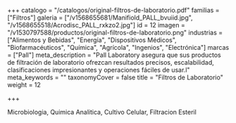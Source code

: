 +++
catalogo = "/catalogos/original-filtros-de-laboratorio.pdf"
familias = ["Filtros"]
galeria = ["/v1568655681/Manifiold_PALL_bvuiid.jpg", "/v1568655518/Acrodisc_PALL_rxkzo2.jpg"]
id = 12
imagen = "/v1530797588/productos/original-filtros-de-laboratorio.png"
industrias = ["Alimentos y Bebidas", "Energía", "Dispositivos Médicos", "Biofarmacéuticos", "Química", "Agrícola", "Ingenios", "Electrónica"]
marcas = ["Pall"]
meta_description = "Pall Laboratory asegura que sus productos de filtración de laboratorio ofrezcan resultados precisos, escalabilidad, clasificaciones impresionantes y operaciones fáciles de usar.l"
meta_keywords = ""
taxonomyCover = false
title = "Filtros de Laboratorio"
weight = 12

+++
<p>Microbiologia, Quimica Analitica, Cultivo Celular, Filtracion Esteril</p>